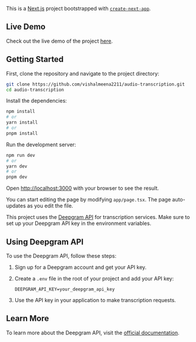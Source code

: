 This is a [Next.js](https://nextjs.org) project bootstrapped with [`create-next-app`](https://nextjs.org/docs/app/api-reference/cli/create-next-app).

## Live Demo

Check out the live demo of the project [here](https://audio-transcription-one.vercel.app).

## Getting Started

First, clone the repository and navigate to the project directory:

```bash
git clone https://github.com/vishalmeena2211/audio-transcription.git
cd audio-transcription
```

Install the dependencies:

```bash
npm install
# or
yarn install
# or
pnpm install
```

Run the development server:

```bash
npm run dev
# or
yarn dev
# or
pnpm dev
```

Open [http://localhost:3000](http://localhost:3000) with your browser to see the result.

You can start editing the page by modifying `app/page.tsx`. The page auto-updates as you edit the file.

This project uses the [Deepgram API](https://deepgram.com/) for transcription services. Make sure to set up your Deepgram API key in the environment variables.

## Using Deepgram API

To use the Deepgram API, follow these steps:

1. Sign up for a Deepgram account and get your API key.
2. Create a `.env` file in the root of your project and add your API key:

    ```plaintext
    DEEPGRAM_API_KEY=your_deepgram_api_key
    ```

3. Use the API key in your application to make transcription requests.

## Learn More

To learn more about the Deepgram API, visit the [official documentation](https://developers.deepgram.com/).

